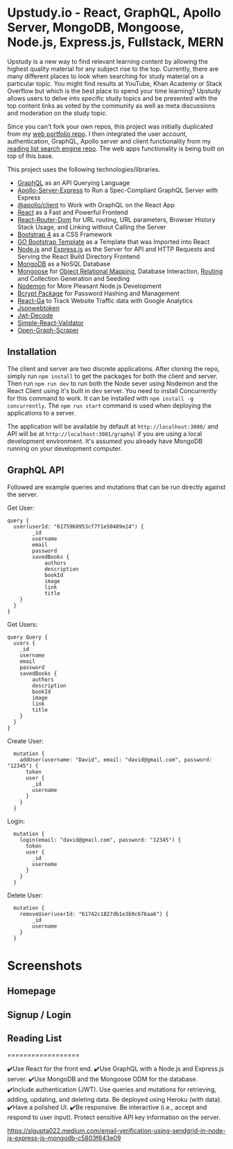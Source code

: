 # Upstudy.io - React, GraphQL, Apollo Server, MongoDB, Mongoose, Node.js, Express.js, Fullstack, MERN

Upstudy is a new way to find relevant learning content by allowing the highest quality material for any subject rise to the top. Currently, there are many different places to look when searching for study material on a particular topic. You might find results at YouTube, Khan Academy or Stack Overflow but which is the best place to spend your time learning? Upstudy allows users to delve into specific study topics and be presented with the top content links as voted by the community as well as meta discussions and moderation on the study topic.

Since you can't fork your own repos, this project was initially duplicated from my [web portfolio repo](https://github.com/DavidTunnell/david-tunnell-dot-com-react-mern). I then integrated the user account, authentication, GraphQL, Apollo server and client functionality from my [reading list search engine repo](https://github.com/DavidTunnell/reading-list-search-engine-graphql-apollo-server-react-node-express-mongodb). The web apps functionality is being built on top of this base.

This project uses the following technologies/libraries.

-   [GraphQL](https://graphql.org/) as an API Querying Language
-   [Apollo-Server-Express](https://www.npmjs.com/package/apollo-server-express) to Run a Spec-Compliant GraphQL Server with Express
-   [@apollo/client](https://www.npmjs.com/package/@apollo/client) to Work with GraphQL on the React App
-   [React](https://reactjs.org/) as a Fast and Powerful Frontend
-   [React-Router-Dom](https://www.npmjs.com/package/react-router-dom) for URL routing, URL parameters, Browser History Stack Usage, and Linking without Calling the Server
-   [Bootstrap 4](https://getbootstrap.com/docs/4.0/getting-started/introduction/) as a CSS Framework
-   [GO Bootstrap Template](https://themes.getbootstrap.com/product/go-multipurpose-landing-page-template/) as a Template that was Imported into React
-   [Node.js](https://nodejs.org/en/) and [Express.js](https://expressjs.com/) as the Server for API and HTTP Requests and Serving the React Build Directory Frontend
-   [MongoDB](https://www.mongodb.com/) as a NoSQL Database
-   [Mongoose](https://mongoosejs.com/) for [Object Relational Mapping](https://en.wikipedia.org/wiki/Object%E2%80%93relational_mapping), Database Interaction, [Routing](https://expressjs.com/en/guide/routing.html) and Collection Generation and Seeding
-   [Nodemon](https://nodemon.io/) for More Pleasant Node.js Development
-   [Bcrypt Package](https://www.npmjs.com/package/bcrypt) for Password Hashing and Management
-   [React-Ga](https://www.npmjs.com/package/react-ga) to Track Website Traffic data with Google Analytics
-   [Jsonwebtoken](https://www.npmjs.com/package/jsonwebtoken)
-   [Jwt-Decode](https://www.npmjs.com/package/jwt-decode)
-   [Simple-React-Validator](https://www.npmjs.com/package/simple-react-validator)
-   [Open-Graph-Scraper](https://github.com/jshemas/openGraphScraper)

## Installation

The client and server are two discrete applications. After cloning the repo, simply run `npm install` to get the packages for both the client and server. Then run `npm run dev` to run both the Node sever using Nodemon and the React Client using it's built in dev server. You need to install Concurrently for this command to work. It can be installed with `npm install -g concurrently`. The `npm run start` command is used when deploying the applications to a server.

The application will be available by default at `http://localhost:3000/` and API will be at `http://localhost:3001/graphql` if you are using a local development environment. It's assumed you already have MongoDB running on your development computer.

## GraphQL API

Followed are example queries and mutations that can be run directly against the server.

Get User:

```
query {
  user(userId: "6175968953cf7f1e50489e24") {
        _id
        username
        email
        password
        savedBooks {
            authors
            description
            bookId
            image
            link
            title
    }
  }
}
```

Get Users:

```
query Query {
  users {
    _id
    username
    email
    password
    savedBooks {
        authors
        description
        bookId
        image
        link
        title
    }
  }
}
```

Create User:

```
  mutation {
    addUser(username: "David", email: "david@gmail.com", password: "12345") {
      token
      user {
        _id
        username
      }
    }
  }
```

Login:

```
  mutation {
    login(email: "david@gmail.com", password: "12345") {
      token
      user {
        _id
        username
      }
    }
  }
```

Delete User:

```
  mutation {
    removeUser(userId: "61742c1827db1e3b9c676aa6") {
        _id
        username
    }
  }
```

# Screenshots

## Homepage

<!-- ![Homepage](./assets/homepage.png) -->

## Signup / Login

<!--
![Homepage](./assets/signup.png)
![Homepage](./assets/login.png) -->

## Reading List

<!-- ![Homepage](./assets/list.png) -->

==================

✔️Use React for the front end.
✔️Use GraphQL with a Node.js and Express.js server.
✔️Use MongoDB and the Mongoose ODM for the database.
✔️Include authentication (JWT).
Use queries and mutations for retrieving, adding, updating, and deleting data.
Be deployed using Heroku (with data).
✔️Have a polished UI.
✔️Be responsive.
Be interactive (i.e., accept and respond to user input).
Protect sensitive API key information on the server.

https://slgupta022.medium.com/email-verification-using-sendgrid-in-node-js-express-js-mongodb-c5803f643e09
